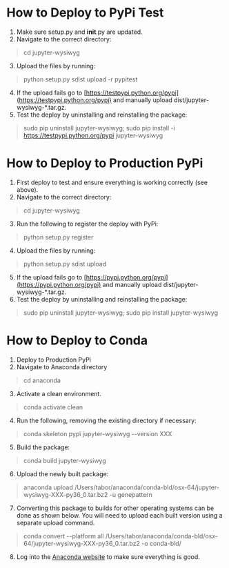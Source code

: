 # How to Deploy to PyPi Test

1. Make sure setup.py and __init__.py are updated.
2. Navigate to the correct directory:
> cd jupyter-wysiwyg
3. Upload the files by running:
> python setup.py sdist upload -r pypitest
4. If the upload fails go to [https://testpypi.python.org/pypi](https://testpypi.python.org/pypi) and manually upload dist/jupyter-wysiwyg-*.tar.gz.
5. Test the deploy by uninstalling and reinstalling the package:
> sudo pip uninstall jupyter-wysiwyg;
> sudo pip install -i https://testpypi.python.org/pypi jupyter-wysiwyg

# How to Deploy to Production PyPi

1. First deploy to test and ensure everything is working correctly (see above).
2. Navigate to the correct directory:
> cd jupyter-wysiwyg
3. Run the following to register the deploy with PyPi:
> python setup.py register
4. Upload the files by running:
> python setup.py sdist upload
5. If the upload fails go to [https://pypi.python.org/pypi](https://pypi.python.org/pypi) and manually upload dist/jupyter-wysiwyg-*.tar.gz.
6. Test the deploy by uninstalling and reinstalling the package: 
> sudo pip uninstall jupyter-wysiwyg;
> sudo pip install jupyter-wysiwyg

# How to Deploy to Conda

1. Deploy to Production PyPi
2. Navigate to Anaconda directory
> cd anaconda
3. Activate a clean environment.
> conda activate clean
4. Run the following, removing the existing directory if necessary:
> conda skeleton pypi jupyter-wysiwyg --version XXX
5. Build the package:
> conda build jupyter-wysiwyg
6. Upload the newly built package:
> anaconda upload /Users/tabor/anaconda/conda-bld/osx-64/jupyter-wysiwyg-XXX-py36_0.tar.bz2 -u genepattern
7. Converting this package to builds for other operating systems can be done as shown below. You will need to upload each
built version using a separate upload command.
> conda convert --platform all /Users/tabor/anaconda/conda-bld/osx-64/jupyter-wysiwyg-XXX-py36_0.tar.bz2 -o conda-bld/
8. Log into the [Anaconda website](https://anaconda.org/) to make sure everything is good.